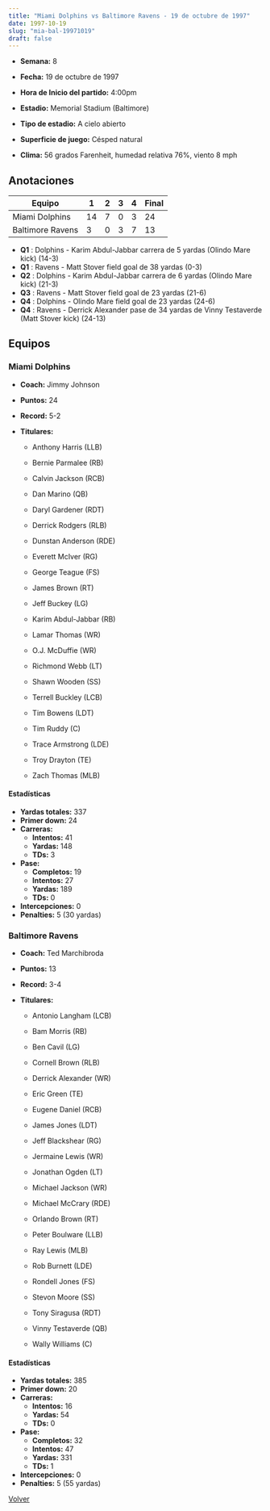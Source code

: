 ```yaml
---
title: "Miami Dolphins vs Baltimore Ravens - 19 de octubre de 1997"
date: 1997-10-19
slug: "mia-bal-19971019"
draft: false
---
```


* **Semana:** 8
* **Fecha:** 19 de octubre de 1997

* **Hora de Inicio del partido:** 4:00pm
* **Estadio:** Memorial Stadium (Baltimore)
* **Tipo de estadio:** A cielo abierto
* **Superficie de juego:** Césped natural
* **Clima:** 56 grados Farenheit, humedad relativa 76%, viento 8 mph





## Anotaciones
| Equipo | 1 | 2 | 3 | 4 | Final |
|--------|---|---|---|---|-------|
| Miami Dolphins  | 14 | 7 | 0 | 3  | 24 |
| Baltimore Ravens  | 3 | 0 | 3 | 7  | 13 |
* **Q1** : Dolphins - Karim Abdul-Jabbar carrera de 5 yardas (Olindo Mare kick) (14-3)
* **Q1** : Ravens - Matt Stover field goal de 38 yardas (0-3)
* **Q2** : Dolphins - Karim Abdul-Jabbar carrera de 6 yardas (Olindo Mare kick) (21-3)
* **Q3** : Ravens - Matt Stover field goal de 23 yardas (21-6)
* **Q4** : Dolphins - Olindo Mare field goal de 23 yardas (24-6)
* **Q4** : Ravens - Derrick Alexander pase de 34 yardas de Vinny Testaverde (Matt Stover kick) (24-13)


## Equipos


### Miami Dolphins
* **Coach:** Jimmy Johnson
* **Puntos:** 24
* **Record:** 5-2
* **Titulares:** 

  * Anthony Harris (LLB) 

  * Bernie Parmalee (RB) 

  * Calvin Jackson (RCB) 

  * Dan Marino (QB) 

  * Daryl Gardener (RDT) 

  * Derrick Rodgers (RLB) 

  * Dunstan Anderson (RDE) 

  * Everett McIver (RG) 

  * George Teague (FS) 

  * James Brown (RT) 

  * Jeff Buckey (LG) 

  * Karim Abdul-Jabbar (RB) 

  * Lamar Thomas (WR) 

  * O.J. McDuffie (WR) 

  * Richmond Webb (LT) 

  * Shawn Wooden (SS) 

  * Terrell Buckley (LCB) 

  * Tim Bowens (LDT) 

  * Tim Ruddy (C) 

  * Trace Armstrong (LDE) 

  * Troy Drayton (TE) 

  * Zach Thomas (MLB) 

#### Estadísticas
* **Yardas totales:** 337
* **Primer down:** 24
* **Carreras:**
  * **Intentos:** 41
  * **Yardas:** 148
  * **TDs:** 3
* **Pase:**
  * **Completos:** 19
  * **Intentos:** 27
  * **Yardas:** 189
  * **TDs:** 0
* **Intercepciones:** 0
* **Penalties:** 5 (30 yardas)

### Baltimore Ravens
* **Coach:** Ted Marchibroda
* **Puntos:** 13
* **Record:** 3-4
* **Titulares:** 

  * Antonio Langham (LCB) 

  * Bam Morris (RB) 

  * Ben Cavil (LG) 

  * Cornell Brown (RLB) 

  * Derrick Alexander (WR) 

  * Eric Green (TE) 

  * Eugene Daniel (RCB) 

  * James Jones (LDT) 

  * Jeff Blackshear (RG) 

  * Jermaine Lewis (WR) 

  * Jonathan Ogden (LT) 

  * Michael Jackson (WR) 

  * Michael McCrary (RDE) 

  * Orlando Brown (RT) 

  * Peter Boulware (LLB) 

  * Ray Lewis (MLB) 

  * Rob Burnett (LDE) 

  * Rondell Jones (FS) 

  * Stevon Moore (SS) 

  * Tony Siragusa (RDT) 

  * Vinny Testaverde (QB) 

  * Wally Williams (C) 

#### Estadísticas
* **Yardas totales:** 385
* **Primer down:** 20
* **Carreras:**
  * **Intentos:** 16
  * **Yardas:** 54
  * **TDs:** 0
* **Pase:**
  * **Completos:** 32
  * **Intentos:** 47
  * **Yardas:** 331
  * **TDs:** 1
* **Intercepciones:** 0
* **Penalties:** 5 (55 yardas)


[Volver](/historia/1997)
